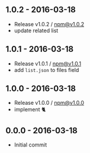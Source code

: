 

## 1.0.2 - 2016-03-18
- Release v1.0.2 / npm@v1.0.2
- update related list

## 1.0.1 - 2016-03-18
- Release v1.0.1 / npm@v1.0.1
- add `list.json` to files field

## 1.0.0 - 2016-03-18
- Release v1.0.0 / npm@v1.0.0
- implement :cat2:

## 0.0.0 - 2016-03-18
- Initial commit